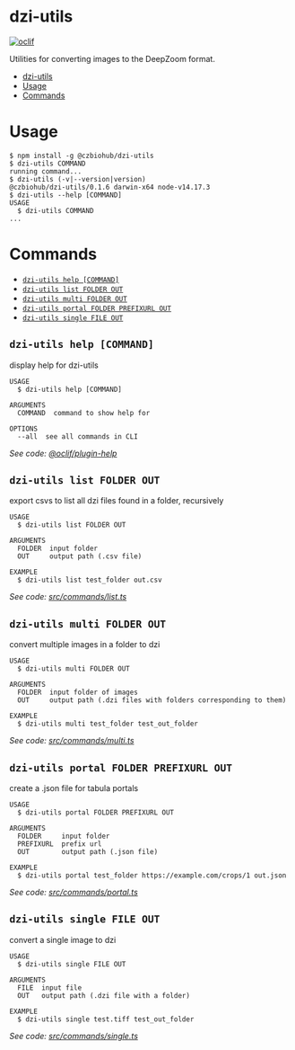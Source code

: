 # dzi-utils

[![oclif](https://img.shields.io/badge/cli-oclif-brightgreen.svg)](https://oclif.io)

Utilities for converting images to the DeepZoom format.

<!-- toc -->
* [dzi-utils](#dzi-utils)
* [Usage](#usage)
* [Commands](#commands)
<!-- tocstop -->

# Usage

<!-- usage -->
```sh-session
$ npm install -g @czbiohub/dzi-utils
$ dzi-utils COMMAND
running command...
$ dzi-utils (-v|--version|version)
@czbiohub/dzi-utils/0.1.6 darwin-x64 node-v14.17.3
$ dzi-utils --help [COMMAND]
USAGE
  $ dzi-utils COMMAND
...
```
<!-- usagestop -->

# Commands

<!-- commands -->
* [`dzi-utils help [COMMAND]`](#dzi-utils-help-command)
* [`dzi-utils list FOLDER OUT`](#dzi-utils-list-folder-out)
* [`dzi-utils multi FOLDER OUT`](#dzi-utils-multi-folder-out)
* [`dzi-utils portal FOLDER PREFIXURL OUT`](#dzi-utils-portal-folder-prefixurl-out)
* [`dzi-utils single FILE OUT`](#dzi-utils-single-file-out)

## `dzi-utils help [COMMAND]`

display help for dzi-utils

```
USAGE
  $ dzi-utils help [COMMAND]

ARGUMENTS
  COMMAND  command to show help for

OPTIONS
  --all  see all commands in CLI
```

_See code: [@oclif/plugin-help](https://github.com/oclif/plugin-help/blob/v3.2.3/src/commands/help.ts)_

## `dzi-utils list FOLDER OUT`

export csvs to list all dzi files found in a folder, recursively

```
USAGE
  $ dzi-utils list FOLDER OUT

ARGUMENTS
  FOLDER  input folder
  OUT     output path (.csv file)

EXAMPLE
  $ dzi-utils list test_folder out.csv
```

_See code: [src/commands/list.ts](https://github.com/czbiohub/dzi-utils/blob/v0.1.6/src/commands/list.ts)_

## `dzi-utils multi FOLDER OUT`

convert multiple images in a folder to dzi

```
USAGE
  $ dzi-utils multi FOLDER OUT

ARGUMENTS
  FOLDER  input folder of images
  OUT     output path (.dzi files with folders corresponding to them)

EXAMPLE
  $ dzi-utils multi test_folder test_out_folder
```

_See code: [src/commands/multi.ts](https://github.com/czbiohub/dzi-utils/blob/v0.1.6/src/commands/multi.ts)_

## `dzi-utils portal FOLDER PREFIXURL OUT`

create a .json file for tabula portals

```
USAGE
  $ dzi-utils portal FOLDER PREFIXURL OUT

ARGUMENTS
  FOLDER     input folder
  PREFIXURL  prefix url
  OUT        output path (.json file)

EXAMPLE
  $ dzi-utils portal test_folder https://example.com/crops/1 out.json
```

_See code: [src/commands/portal.ts](https://github.com/czbiohub/dzi-utils/blob/v0.1.6/src/commands/portal.ts)_

## `dzi-utils single FILE OUT`

convert a single image to dzi

```
USAGE
  $ dzi-utils single FILE OUT

ARGUMENTS
  FILE  input file
  OUT   output path (.dzi file with a folder)

EXAMPLE
  $ dzi-utils single test.tiff test_out_folder
```

_See code: [src/commands/single.ts](https://github.com/czbiohub/dzi-utils/blob/v0.1.6/src/commands/single.ts)_
<!-- commandsstop -->
